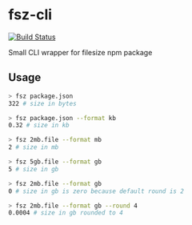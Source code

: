 # fsz-cli

[![Build Status](https://travis-ci.org/Rastopyr/filesize-cli.svg?branch=master)](https://travis-ci.org/Rastopyr/filesize-cli)

Small CLI wrapper for filesize npm package

## Usage

```bash
> fsz package.json
322 # size in bytes

> fsz package.json --format kb
0.32 # size in kb

> fsz 2mb.file --format mb
2 # size in mb

> fsz 5gb.file --format gb
5 # size in gb

> fsz 2mb.file --format gb
0 # size in gb is zero because default round is 2

> fsz 2mb.file --format gb --round 4
0.0004 # size in gb rounded to 4
```
